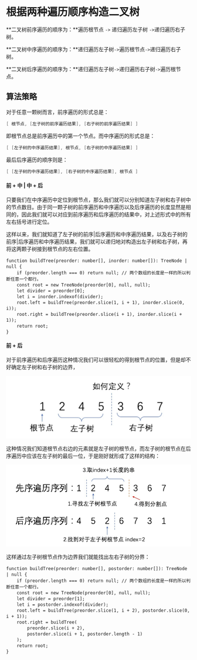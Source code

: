 # 根据两种遍历顺序构造二叉树

**二叉树前序遍历的顺序为：**遍历根节点 `->` 递归遍历左子树 `->`递归遍历右子树。

**二叉树中序遍历的顺序为：**递归遍历左子树`->`遍历根节点`->`递归遍历右子树。

**二叉树后序遍历的顺序为：**递归遍历左子树`->`递归遍历右子树`->`遍历根节点。

## 算法策略

对于任意一颗树而言，前序遍历的形式总是：

```go
[ 根节点, [左子树的前序遍历结果], [右子树的前序遍历结果] ]
```

即根节点总是前序遍历中的第一个节点。而中序遍历的形式总是：

```go
[ [左子树的中序遍历结果], 根节点, [右子树的中序遍历结果] ]
```

最后后序遍历的顺序则是：

```go
[ [左子树的中序遍历结果], [右子树的中序遍历结果], 根节点 ]
```

#### 前 + 中 | 中 + 后

只要我们在中序遍历中定位到根节点，那么我们就可以分别知道左子树和右子树中的节点数目。由于同一颗子树的前序遍历和中序遍历以及后序遍历的长度显然是相同的，因此我们就可以对应到前序遍历和后序遍历的结果中，对上述形式中的所有左右括号进行定位。

这样以来，我们就知道了左子树的前序|后序遍历和中序遍历结果，以及右子树的前序|后序遍历和中序遍历结果，我们就可以递归地对构造出左子树和右子树，再将这两颗子树接到根节点的左右位置。

```tsx
function buildTree(preorder: number[], inorder: number[]): TreeNode | null {
    if (preorder.length === 0) return null;	// 两个数组的长度是一样的所以判断任意一个都行。
    const root = new TreeNode(preorder[0], null, null);
    let divider = preorder[0];
    let i = inorder.indexof(divider);
    root.left = buildTree(preorder.slice(1, i + 1), inorder.slice(0, i));
    root.right = buildTree(preorder.slice(i + 1), inorder.slice(i + 1));
    return root;
}
```

#### 前 + 后

对于前序遍历和后序遍历这种情况我们可以很轻松的得到根节点的位置，但是却不好确定左子树和右子树的边界，

![image-20200913113141980](assets/image-20200913113141980.png)

这种情况我们知道根节点右边的元素就是左子树的根节点，而左子树的根节点在后序遍历中应该在左子树的最后一位，于是刚好就形成了这样的结构：

<img src="assets/image-20200913113310513.png" alt="image-20200913113310513" style="zoom:60%;" />

这样通过左子树根节点作为边界我们就能找出左右子树的分界：

```tsx
function buildTree(preorder: number[], postorder: number[]): TreeNode | null {
    if (preorder.length === 0) return null;	// 两个数组的长度是一样的所以判断任意一个都行。
    const root = new TreeNode(preorder[0], null, null);
  	let divider = preorder[1];
    let i = postorder.indexof(divider);
    root.left = buildTree(preorder.slice(1, i + 2), postorder.slice(0, i + 1));
    root.right = buildTree(
        preorder.slice(i + 2),
        postorder.slice(i + 1, postorder.length - 1)
    );
    return root;
}
```


